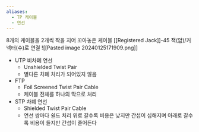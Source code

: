 ```yaml
---
aliases:
  - TP 케이블
  - 연선
---
```

8개의 케이블을 2개씩 짝을 지어 꼬아놓은 케이블
[[Registered Jack]]-45 잭(암)/커넥터(수)로 연결
![[Pasted image 20240125171909.png]]
- UTP 비차폐 연선
	- Unshielded Twist Pair
	- 별다른 차폐 처리가 되어있지 않음
- FTP 
	- Foil Screened Twist Pair Cable
	- 케이블 전체를 하나의 막으로 처리
- STP 차폐 연선
	- Shielded Twist Pair Cable
	- 연선 쌍마다 쉴드 처리
위로 갈수록 비용은 낮지만 간섭이 심해지며 아래로 갈수록 비용이 들지만 간섭이 줄어든다
